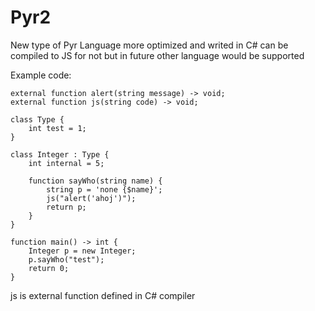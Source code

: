 # Pyr2
New type of Pyr Language more optimized and writed in C# can be compiled to JS for not but in future other language would be supported

Example code:
```
external function alert(string message) -> void;
external function js(string code) -> void;

class Type { 
	int test = 1;
}

class Integer : Type {
	int internal = 5;

	function sayWho(string name) {
		string p = 'none {$name}';
		js("alert('ahoj')");		
		return p;
	}
}

function main() -> int {
	Integer p = new Integer;
	p.sayWho("test");
	return 0;
}
```

js is external function defined in C# compiler
